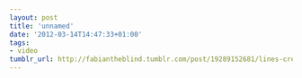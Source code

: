 ```yaml
---
layout: post
title: 'unnamed'
date: '2012-03-14T14:47:33+01:00'
tags:
- video
tumblr_url: http://fabiantheblind.tumblr.com/post/19289152681/lines-creator-demo-by-lines-creator-lines-creator
---
```

